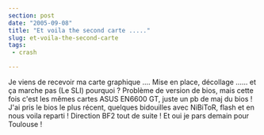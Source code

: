 ```yaml
---
section: post
date: "2005-09-08"
title: "Et voila the second carte ....."
slug: et-voila-the-second-carte
tags:
 - crash

---
```


Je viens de recevoir ma carte graphique .... Mise en place, décollage ...... et ça marche pas (Le SLI) pourquoi ? Problème de version de bios, mais cette fois c'est les mêmes cartes ASUS EN6600 GT, juste un pb de maj du bios ! J'ai pris le bios le plus récent, quelques bidouilles avec NiBiToR, flash et en nous voila reparti ! Direction BF2 tout de suite ! Et oui je pars demain pour Toulouse !
